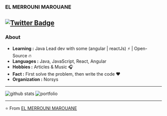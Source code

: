 ### EL MERROUNI MAROUANE
[![Twitter Badge](https://img.shields.io/twitter/url?label=EL%20MERROUNI%20MAROUANE&style=social&url=https%3A%2F%2Fshields.io)](https://twitter.com/marunix1) 
---------------------------------------------------------------------------------------------------------------------------------------------------------------------------------
### About

-  **Learning :** Java Lead dev with some (angular | reactJs) :zap: | Open-Source :fire:	
-  **Languages :** Java, JavaScript, React, Angular
-  **Hobbies :** Articles & Music :headphones:
-  **Fact :** First solve the problem, then write the code :heart: 
-  **Organization :** Norsys

---------------------------------------------------------------------------------------------------------------------------------------------------------------------------------

![github stats](https://github-readme-stats.vercel.app/api?username=marouaneunix&show_icons=true)
![portfolio](https://www.merrouni.dev/)

---------------------------------------------------------------------------------------------------------------------------------------------------------------------------------


⭐️ From [EL MERROUNI MAROUANE](https://github.com/marouaneunix)

